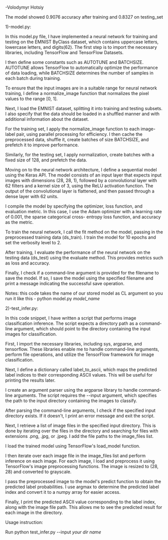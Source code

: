 
-Volodymyr Hotsiy 

The model showed 0.9076 accuracy after training and 0.8327 on testing_set


1)-model.py:

In this model.py file, I have implemented a neural network for training and testing on the 
EMNIST ByClass dataset, which contains uppercase letters, lowercase letters, and digits(62). 
The first step is to import the necessary libraries, including TensorFlow and TensorFlow Datasets.

I then define some constants such as AUTOTUNE and BATCHSIZE. AUTOTUNE allows 
TensorFlow to automatically optimize the performance of data loading, while BATCHSIZE
determines the number of samples in each batch during training.

To ensure that the input images are in a suitable range for neural network training, I define a 
normalize_image function that normalizes the pixel values to the range [0, 1].

Next, I load the EMNIST dataset, splitting it into training and testing subsets. I also specify 
that the data should be loaded in a shuffled manner and with additional information about the dataset.

For the training set, I apply the normalize_image function to each image-label pair, using 
parallel processing for efficiency. I then cache the preprocessed data, shuffle it, create 
batches of size BATCHSIZE, and prefetch it to improve performance.

Similarly, for the testing set, I apply normalization, create batches with a fixed size of 128, and 
prefetch the data.

Moving on to the neural network architecture, I define a sequential model using the Keras 
API. The model consists of an input layer that expects input images with dimensions (28, 28,
1), followed by a convolutional layer with 62 filters and a kernel size of 3, using the ReLU 
activation function. The output of the convolutional layer is flattened, and then passed
through a dense layer with 62 units.

I compile the model by specifying the optimizer, loss function, and evaluation metric. In this case, 
I use the Adam optimizer with a learning rate of 0.001, the sparse categorical cross-
entropy loss function, and accuracy as the metric.

To train the neural network, I call the fit method on the model, passing in the 
preprocessed training data (ds_train). I train the model for 10 epochs and set the 
verbosity level to 2.

After training, I evaluate the performance of the neural network on the testing data 
(ds_test) using the evaluate method. This provides metrics such as loss and accuracy.

Finally, I check if a command-line argument is provided for the filename to save the model. If 
so, I save the model using the specified filename and print a message indicating the 
successful save operation.

Notes: this code takes the name of our stored model as CL argument so you run it like this - python model.py *model_name*


2)-test_infer.py:

In this code snippet, I have written a script that performs image classification inference. 
The script expects a directory path as a command-line argument, which should point to the directory 
containing the input images for classification.

First, I import the necessary libraries, including sys, argparse, and tensorflow. 
These libraries enable me to handle command-line arguments, perform file operations, and 
utilize the TensorFlow framework for image classification.

Next, I define a dictionary called label_to_ascii, which maps the predicted label indices to 
their corresponding ASCII values. This will be useful for printing the results later.

I create an argument parser using the argparse library to handle command-line arguments. 
The script requires the --input argument, which specifies the path to the input directory containing the images to classify.

After parsing the command-line arguments, I check if the specified input directory exists. 
If it doesn't, I print an error message and exit the script.

Next, I retrieve a list of image files in the specified input directory. This is done by iterating 
over the files in the directory and searching for files with extensions .png, .jpg, or .jpeg. I add the file paths to the image_files list.

I load the trained model using TensorFlow's load_model function.

I then iterate over each image file in the image_files list and perform inference on each image. 
For each image, I load and preprocess it using TensorFlow's image preprocessing functions. 
The image is resized to (28, 28) and converted to grayscale.

I pass the preprocessed image to the model's predict function to obtain the predicted label probabilities. 
I use argmax to determine the predicted label index and convert it to a numpy array for easier access.

Finally, I print the predicted ASCII value corresponding to the label index, along with the image file path. 
This allows me to see the predicted result for each image in the directory.


Usage instruction:

Run python test_infer.py --input *your dir name*